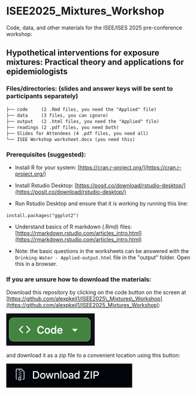 # ISEE2025\_Mixtures\_Workshop
Code, data, and other materials for the ISEE/ISES 2025 pre-conference workshop:

## Hypothetical interventions for exposure mixtures: Practical theory and applications for epidemiologists

### Files/directories: (slides and answer keys will be sent to participants separately)
```
├── code     (2 .Rmd files, you need the "Applied" file)
├── data     (3 files, you can ignore)
├── output   (2 .html files, you need the "Applied" file)
├── readings (2 .pdf files, you need both)
├── Slides for Attendees (4 .pdf files, you need all)
└── ISEE Workshop worksheet.docx (you need this)

```


### Prerequisites (suggested):

- Install R for your system: [https://cran.r-project.org/](https://cran.r-project.org/)

- Install Rstudio Desktop: [https://posit.co/download/rstudio-desktop/](https://posit.co/download/rstudio-desktop/)

- Run Rstudio Desktop and ensure that it is working by running this line:

`install.packages("ggplot2")`

- Understand basics of R markdown (.Rmd) files: [https://rmarkdown.rstudio.com/articles_intro.html](https://rmarkdown.rstudio.com/articles_intro.html)

- Note: the basic questions in the worksheets can be answered with the ```Drinking-Water - Applied-output.html``` file in the "output" folder. Open this in a browser.



### If you are unsure how to download the materials:


Download this repository by clicking on the code button on the screen at [https://github.com/alexpkeil1/ISEE2025\_Mixtures\_Workshop](https://github.com/alexpkeil1/ISEE2025_Mixtures_Workshop):

 ![code button](.img/code.png)
 
 
and download it as a zip file to a convenient location using this button: 

![code button](.img/zip.png)
